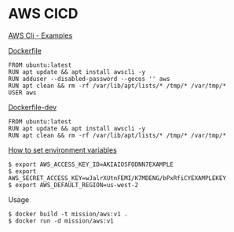 # AWS CICD

[AWS Cli - Examples](https://github.com/aws/aws-cli/tree/develop/awscli/examples)


[Dockerfile](https://github.com/mission-io/DevOps/blob/dev/cloud/aws/Dockerfile)

    FROM ubuntu:latest
    RUN apt update && apt install awscli -y
    RUN adduser --disabled-password --gecos '' aws
    RUN apt clean && rm -rf /var/lib/apt/lists/* /tmp/* /var/tmp/*
    USER aws
 
 

[Dockerfile-dev](https://github.com/mission-io/DevOps/blob/dev/cloud/aws/Dockerfile-dev)

    FROM ubuntu:latest
    RUN apt update && apt install awscli -y
    RUN apt clean && rm -rf /var/lib/apt/lists/* /tmp/* /var/tmp/*
    
    

[How to set environment variables](https://docs.aws.amazon.com/cli/latest/userguide/cli-configure-envvars.html)

    $ export AWS_ACCESS_KEY_ID=AKIAIOSFODNN7EXAMPLE
    $ export AWS_SECRET_ACCESS_KEY=wJalrXUtnFEMI/K7MDENG/bPxRfiCYEXAMPLEKEY
    $ export AWS_DEFAULT_REGION=us-west-2

Usage

    $ docker build -t mission/aws:v1 .
    $ docker run -d mission/aws:v1
